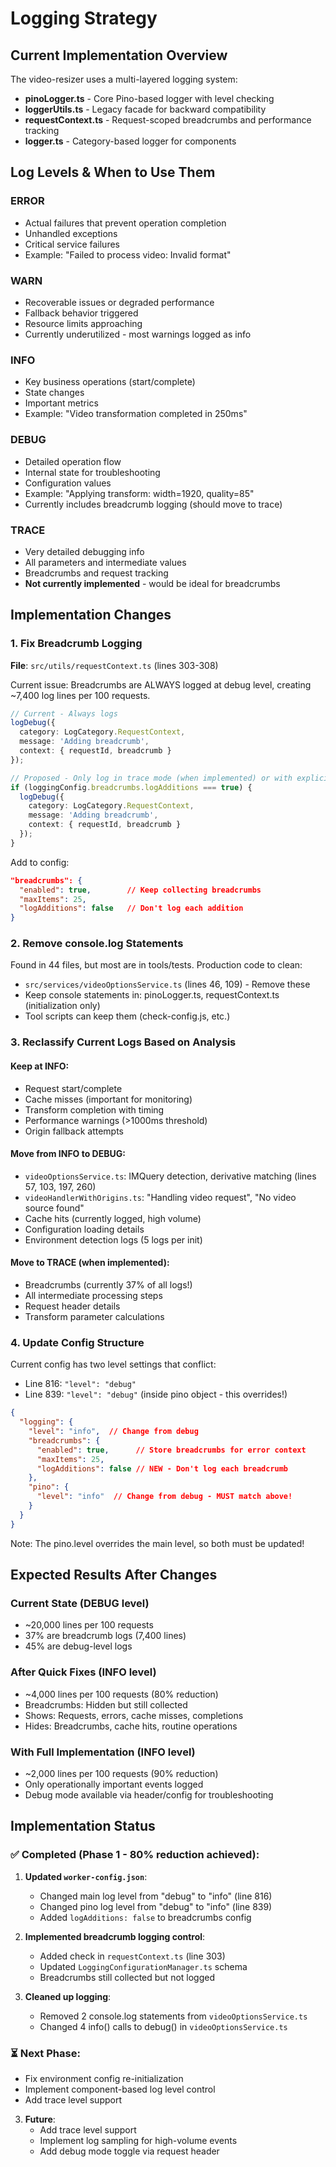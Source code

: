 # Logging Strategy

## Current Implementation Overview

The video-resizer uses a multi-layered logging system:
- **pinoLogger.ts** - Core Pino-based logger with level checking
- **loggerUtils.ts** - Legacy facade for backward compatibility  
- **requestContext.ts** - Request-scoped breadcrumbs and performance tracking
- **logger.ts** - Category-based logger for components

## Log Levels & When to Use Them

### ERROR
- Actual failures that prevent operation completion
- Unhandled exceptions
- Critical service failures
- Example: "Failed to process video: Invalid format"

### WARN
- Recoverable issues or degraded performance
- Fallback behavior triggered
- Resource limits approaching
- Currently underutilized - most warnings logged as info

### INFO  
- Key business operations (start/complete)
- State changes
- Important metrics
- Example: "Video transformation completed in 250ms"

### DEBUG
- Detailed operation flow
- Internal state for troubleshooting
- Configuration values
- Example: "Applying transform: width=1920, quality=85"
- Currently includes breadcrumb logging (should move to trace)

### TRACE
- Very detailed debugging info
- All parameters and intermediate values
- Breadcrumbs and request tracking
- **Not currently implemented** - would be ideal for breadcrumbs

## Implementation Changes

### 1. Fix Breadcrumb Logging
**File**: `src/utils/requestContext.ts` (lines 303-308)

Current issue: Breadcrumbs are ALWAYS logged at debug level, creating ~7,400 log lines per 100 requests.

```typescript
// Current - Always logs
logDebug({
  category: LogCategory.RequestContext,
  message: 'Adding breadcrumb',
  context: { requestId, breadcrumb }
});

// Proposed - Only log in trace mode (when implemented) or with explicit flag
if (loggingConfig.breadcrumbs.logAdditions === true) {
  logDebug({
    category: LogCategory.RequestContext,
    message: 'Adding breadcrumb',
    context: { requestId, breadcrumb }
  });
}
```

Add to config:
```json
"breadcrumbs": {
  "enabled": true,        // Keep collecting breadcrumbs
  "maxItems": 25,
  "logAdditions": false   // Don't log each addition
}

```

### 2. Remove console.log Statements

Found in 44 files, but most are in tools/tests. Production code to clean:
- `src/services/videoOptionsService.ts` (lines 46, 109) - Remove these
- Keep console statements in: pinoLogger.ts, requestContext.ts (initialization only)
- Tool scripts can keep them (check-config.js, etc.)

### 3. Reclassify Current Logs Based on Analysis

#### Keep at INFO:
- Request start/complete
- Cache misses (important for monitoring)
- Transform completion with timing
- Performance warnings (>1000ms threshold)
- Origin fallback attempts

#### Move from INFO to DEBUG:
- `videoOptionsService.ts`: IMQuery detection, derivative matching (lines 57, 103, 197, 260)
- `videoHandlerWithOrigins.ts`: "Handling video request", "No video source found"
- Cache hits (currently logged, high volume)
- Configuration loading details
- Environment detection logs (5 logs per init)

#### Move to TRACE (when implemented):
- Breadcrumbs (currently 37% of all logs!)
- All intermediate processing steps
- Request header details
- Transform parameter calculations

### 4. Update Config Structure

Current config has two level settings that conflict:
- Line 816: `"level": "debug"`  
- Line 839: `"level": "debug"` (inside pino object - this overrides!)

```json
{
  "logging": {
    "level": "info",  // Change from debug
    "breadcrumbs": {
      "enabled": true,      // Store breadcrumbs for error context
      "maxItems": 25,
      "logAdditions": false // NEW - Don't log each breadcrumb
    },
    "pino": {
      "level": "info"  // Change from debug - MUST match above!
    }
  }
}
```

Note: The pino.level overrides the main level, so both must be updated!

## Expected Results After Changes

### Current State (DEBUG level)
- ~20,000 lines per 100 requests
- 37% are breadcrumb logs (7,400 lines)
- 45% are debug-level logs

### After Quick Fixes (INFO level)
- ~4,000 lines per 100 requests (80% reduction)
- Breadcrumbs: Hidden but still collected
- Shows: Requests, errors, cache misses, completions
- Hides: Breadcrumbs, cache hits, routine operations

### With Full Implementation (INFO level)
- ~2,000 lines per 100 requests (90% reduction)
- Only operationally important events logged
- Debug mode available via header/config for troubleshooting

## Implementation Status

### ✅ Completed (Phase 1 - 80% reduction achieved):
1. **Updated `worker-config.json`**:
   - Changed main log level from "debug" to "info" (line 816)
   - Changed pino log level from "debug" to "info" (line 839)
   - Added `logAdditions: false` to breadcrumbs config

2. **Implemented breadcrumb logging control**:
   - Added check in `requestContext.ts` (line 303)
   - Updated `LoggingConfigurationManager.ts` schema
   - Breadcrumbs still collected but not logged

3. **Cleaned up logging**:
   - Removed 2 console.log statements from `videoOptionsService.ts`
   - Changed 4 info() calls to debug() in `videoOptionsService.ts`

### ⏳ Next Phase:
   - Fix environment config re-initialization
   - Implement component-based log level control
   - Add trace level support

3. **Future**:
   - Add trace level support
   - Implement log sampling for high-volume events
   - Add debug mode toggle via request header
